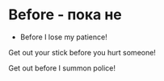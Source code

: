 # Before - пока не

- Before I lose my patience!

Get out your stick before you hurt someone!

Get out before I summon police!
